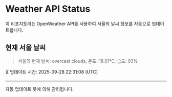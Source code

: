 
# Weather API Status

이 리포지토리는 OpenWeather API를 사용하여 서울의 날씨 정보를 자동으로 업데이트합니다.

## 현재 서울 날씨
> 서울의 현재 날씨: overcast clouds, 온도: 18.01°C, 습도: 93%

⏳ 업데이트 시간: 2025-09-28 22:31:08 (UTC)

---
자동 업데이트 봇에 의해 관리됩니다.
